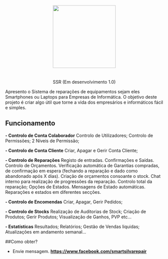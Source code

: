 <h1 align="center">
  <img  src="http://smartsilva.top/asp/img/drsmartsilva_logo_no.png" height="auto" width="200" />
  <br/>
</h1>

<p align="center"><br>SSR (Em desenvolvimento 1.0)</br>

Apresento o Sistema de reparações de equipamentos sejam eles Smartphones ou Laptops para Empresas de Informática. O objetivo deste projeto é criar algo útil que torne a vida dos empresários e informáticos fácil e simples.</p>

## Funcionamento 

**- Controlo de Conta Colaborador**
Controlo de Utilizadores;
Controlo de Permissões;
2 Níveis de Permissão;

**- Controlo de Conta Cliente**
Criar, Apagar e Gerir Conta Cliente;

**- Controlo de Reparações**
Registo de entradas.
Confirmações e Saídas.
Controlo de Orçamentos.
Verificação automática de Garantias compradas, de confirmação em espera (fechando a reparação e dado como abandonado após X dias).
Criação de orçamentos consoante o stock.
Chat interno para realização de progressões da reparação.
Controlo total da reparação;
Opções de Estados.
Mensagens de Estado automáticas.
Reparações e estados em diferentes secções.

**- Controlo de Encomendas**
Criar, Apagar, Gerir Pedidos;

**- Controlo de Stocks**
Realização de Auditorias de Stock;
Criação de Produtos;
Gerir Produtos;
Visualização de Ganhos, PVP etc...

**- Estatísticas**
Resultados;
Relatórios;
Gestão de Vendas liquidas;
Atualizações em andamento semanal...

##Como obter?
- Envie mensagem.
**https://www.facebook.com/smartsilvarepair**
